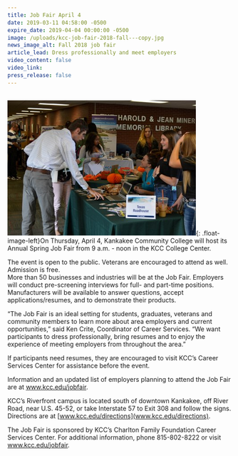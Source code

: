 ```yaml
---
title: Job Fair April 4
date: 2019-03-11 04:58:00 -0500
expire_date: 2019-04-04 00:00:00 -0500
image: /uploads/kcc-job-fair-2018-fall---copy.jpg
news_image_alt: Fall 2018 job fair
article_lead: Dress professionally and meet employers
video_content: false
video_link:
press_release: false
---
```


<br>![](/uploads/kcc-job-fair-fall-2018---copy.jpg){: .float-image-left}On Thursday, April 4, Kankakee Community College will host its Annual Spring Job Fair from 9 a.m. - noon in the KCC College Center.

The event is open to the public. Veterans are encouraged to attend as well. Admission is free.<br>More than 50 businesses and industries will be at the Job Fair. Employers will conduct pre-screening interviews for full- and part-time positions. Manufacturers will be available to answer questions, accept applications/resumes, and to demonstrate their products.

“The Job Fair is an ideal setting for students, graduates, veterans and community members to learn more about area employers and current opportunities,” said Ken Crite, Coordinator of Career Services. “We want participants to dress professionally, bring resumes and to enjoy the experience of meeting employers from throughout the area.”

If participants need resumes, they are encouraged to visit KCC’s Career Services Center for assistance before the event.

Information and an updated list of employers planning to attend the Job Fair are at <u><a target="_blank" href="http://www.kcc.edu/jobfair">www.kcc.edu/jobfair</a></u>.

KCC’s Riverfront campus is located south of downtown Kankakee, off River Road, near U.S. 45-52, or take Interstate 57 to Exit 308 and follow the signs. Directions are at [www.kcc.edu/directions](www.kcc.edu/directions).

The Job Fair is sponsored by KCC’s Charlton Family Foundation Career Services Center. For additional information, phone 815-802-8222 or visit <u><a target="_blank" href="http://www.kcc.edu/jobfair">www.kcc.edu/jobfair</a></u>.
